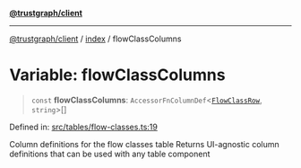 [**@trustgraph/client**](../../README.md)

***

[@trustgraph/client](../../README.md) / [index](../README.md) / flowClassColumns

# Variable: flowClassColumns

> `const` **flowClassColumns**: `AccessorFnColumnDef`\<[`FlowClassRow`](../type-aliases/FlowClassRow.md), `string`\>[]

Defined in: [src/tables/flow-classes.ts:19](https://github.com/trustgraph-ai/trustgraph-ts-client/blob/4700024d623d01d40c50072d60c021f3b6c60b54/src/tables/flow-classes.ts#L19)

Column definitions for the flow classes table
Returns UI-agnostic column definitions that can be used with any table component
